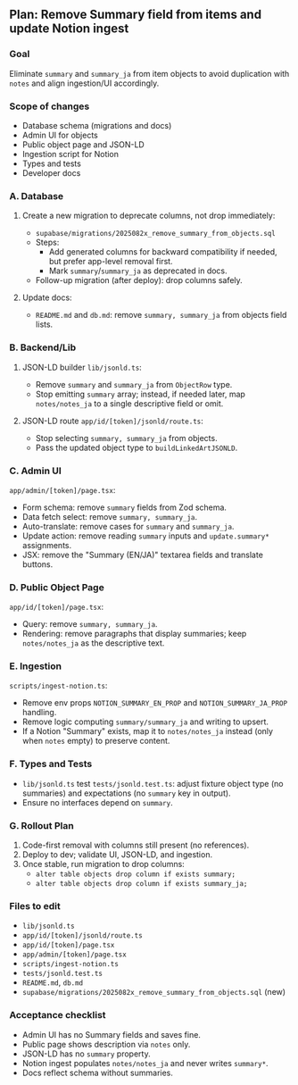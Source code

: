 ## Plan: Remove Summary field from items and update Notion ingest

### Goal
Eliminate `summary` and `summary_ja` from item objects to avoid duplication with `notes` and align ingestion/UI accordingly.

### Scope of changes
- Database schema (migrations and docs)
- Admin UI for objects
- Public object page and JSON-LD
- Ingestion script for Notion
- Types and tests
- Developer docs

### A. Database
1) Create a new migration to deprecate columns, not drop immediately:
   - `supabase/migrations/2025082x_remove_summary_from_objects.sql`
   - Steps:
     - Add generated columns for backward compatibility if needed, but prefer app-level removal first.
     - Mark `summary`/`summary_ja` as deprecated in docs.
   - Follow-up migration (after deploy): drop columns safely.

2) Update docs:
   - `README.md` and `db.md`: remove `summary, summary_ja` from objects field lists.

### B. Backend/Lib
1) JSON-LD builder `lib/jsonld.ts`:
   - Remove `summary` and `summary_ja` from `ObjectRow` type.
   - Stop emitting `summary` array; instead, if needed later, map `notes/notes_ja` to a single descriptive field or omit.

2) JSON-LD route `app/id/[token]/jsonld/route.ts`:
   - Stop selecting `summary, summary_ja` from objects.
   - Pass the updated object type to `buildLinkedArtJSONLD`.

### C. Admin UI
`app/admin/[token]/page.tsx`:
- Form schema: remove `summary` fields from Zod schema.
- Data fetch select: remove `summary, summary_ja`.
- Auto-translate: remove cases for `summary` and `summary_ja`.
- Update action: remove reading `summary` inputs and `update.summary*` assignments.
- JSX: remove the "Summary (EN/JA)" textarea fields and translate buttons.

### D. Public Object Page
`app/id/[token]/page.tsx`:
- Query: remove `summary, summary_ja`.
- Rendering: remove paragraphs that display summaries; keep `notes/notes_ja` as the descriptive text.

### E. Ingestion
`scripts/ingest-notion.ts`:
- Remove env props `NOTION_SUMMARY_EN_PROP` and `NOTION_SUMMARY_JA_PROP` handling.
- Remove logic computing `summary/summary_ja` and writing to upsert.
- If a Notion "Summary" exists, map it to `notes/notes_ja` instead (only when `notes` empty) to preserve content.

### F. Types and Tests
- `lib/jsonld.ts` test `tests/jsonld.test.ts`: adjust fixture object type (no summaries) and expectations (no `summary` key in output).
- Ensure no interfaces depend on `summary`.

### G. Rollout Plan
1) Code-first removal with columns still present (no references).
2) Deploy to dev; validate UI, JSON-LD, and ingestion.
3) Once stable, run migration to drop columns:
   - `alter table objects drop column if exists summary;`
   - `alter table objects drop column if exists summary_ja;`

### Files to edit
- `lib/jsonld.ts`
- `app/id/[token]/jsonld/route.ts`
- `app/id/[token]/page.tsx`
- `app/admin/[token]/page.tsx`
- `scripts/ingest-notion.ts`
- `tests/jsonld.test.ts`
- `README.md`, `db.md`
- `supabase/migrations/2025082x_remove_summary_from_objects.sql` (new)

### Acceptance checklist
- Admin UI has no Summary fields and saves fine.
- Public page shows description via `notes` only.
- JSON-LD has no `summary` property.
- Notion ingest populates `notes/notes_ja` and never writes `summary*`.
- Docs reflect schema without summaries.



